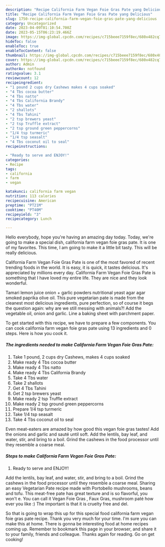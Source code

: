 ```yaml
---
description: "Recipe California Farm Vegan Foie Gras Pate yang Delicious"
title: "Recipe California Farm Vegan Foie Gras Pate yang Delicious"
slug: 1750-recipe-california-farm-vegan-foie-gras-pate-yang-delicious
category: Uncategorized
date: 2023-04-09T01:10:54.700Z
date: 2023-05-15T06:23:19.466Z
image: https://img-global.cpcdn.com/recipes/c715beee7159f8ec/680x482cq70/california-farm-vegan-foie-gras-pate-recipe-main-photo.jpg
hideToc: false
enableToc: true
enableTocContent: false
thumbnail: https://img-global.cpcdn.com/recipes/c715beee7159f8ec/680x482cq70/california-farm-vegan-foie-gras-pate-recipe-main-photo.jpg
cover: https://img-global.cpcdn.com/recipes/c715beee7159f8ec/680x482cq70/california-farm-vegan-foie-gras-pate-recipe-main-photo.jpg
author: Admin
authorAv: notfound
ratingvalue: 3.1
reviewcount: 12
recipeingredient:
- "1 pound 2 cups dry Cashews makes 4 cups soaked"
- "4 Tbs cocoa butter"
- "4 Tbs natto"
- "4 Tbs California Brandy"
- "4 Tbs water"
- "2 shallots"
- "4 Tbs Tahini"
- "2 tsp brewers yeast"
- "2 tsp Truffle extract"
- "2 tsp ground green peppercorns"
- "1/4 tsp turmeric"
- "1/4 tsp seasalt"
- "4 Tbs coconut oil to seal"
recipeinstructions:

- "Ready to serve and ENJOY!"
categories:
- Recipe
tags:
- california
- farm
- vegan

katakunci: california farm vegan 
nutrition: 113 calories
recipecuisine: American
preptime: "PT21M"
cooktime: "PT40M"
recipeyield: "3"
recipecategory: Lunch

---
```



Hello everybody, hope you're having an amazing day today. Today, we're going to make a special dish, california farm vegan foie gras pate. It is one of my favorites. This time, I am going to make it a little bit tasty. This will be really delicious.

California Farm Vegan Foie Gras Pate is one of the most favored of recent trending foods in the world. It is easy, it is quick, it tastes delicious. It's appreciated by millions every day. California Farm Vegan Foie Gras Pate is something that I have loved my entire life. They are nice and they look wonderful.

Tamari lemon juice onion + garlic powders nutritional yeast agar agar smoked paprika olive oil. This pure vegetarian pate is made from the cleanest most delicious ingredients, pure perfection, so of course it begs the question again: why are we still messing with animals?! Add the vegetable oil, onion and garlic. Line a baking sheet with parchment paper.


To get started with this recipe, we have to prepare a few components. You can cook california farm vegan foie gras pate using 13 ingredients and 0 steps. Here is how you cook it.

<!--inarticleads1-->

##### The ingredients needed to make California Farm Vegan Foie Gras Pate:

1. Take 1 pound, 2 cups dry Cashews, makes 4 cups soaked
1. Make ready 4 Tbs cocoa butter
1. Make ready 4 Tbs natto
1. Make ready 4 Tbs California Brandy
1. Take 4 Tbs water
1. Take 2 shallots
1. Get 4 Tbs Tahini
1. Get 2 tsp brewers yeast
1. Make ready 2 tsp Truffle extract
1. Make ready 2 tsp ground green peppercorns
1. Prepare 1/4 tsp turmeric
1. Take 1/4 tsp seasalt
1. Take 4 Tbs coconut oil to seal


Even meat-eaters are amazed by how good this vegan foie gras tastes! Add the onions and garlic and sauté until soft. Add the lentils, bay leaf, and water, stir, and bring to a boil. Grind the cashews in the food processor until they resemble a coarse meal. 

<!--inarticleads2-->

##### Steps to make California Farm Vegan Foie Gras Pate:


1. Ready to serve and ENJOY!

Add the lentils, bay leaf, and water, stir, and bring to a boil. Grind the cashews in the food processor until they resemble a coarse meal. Sharing an easy Vegetarian Pate recipe made with Portobello mushrooms, beans and tofu. This meat-free pate has great texture and is so flavorful, you won&#39;t e. You can call it Vegan Foie Gras , Faux Gras, mushroom paté how ever you like :) The important is that it is cruelty free and del. 

So that is going to wrap this up for this special food california farm vegan foie gras pate recipe. Thank you very much for your time. I'm sure you can make this at home. There is gonna be interesting food at home recipes coming up. Remember to bookmark this page in your browser, and share it to your family, friends and colleague. Thanks again for reading. Go on get cooking!
